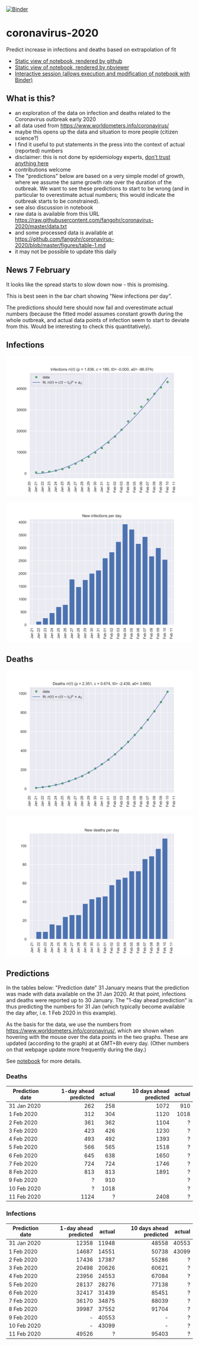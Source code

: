 [![Binder](https://mybinder.org/badge_logo.svg)](https://mybinder.org/v2/gh/fangohr/coronavirus-2020/master?filepath=model.ipynb)

# coronavirus-2020
Predict increase in infections and deaths based on extrapolation of fit

- [Static view of notebook, rendered by github](model.ipynb)
- [Static view of notebook, rendered by nbviewer](https://nbviewer.jupyter.org/github/fangohr/coronavirus-2020/blob/master/model.ipynb)
- [Interactive session (allows execution and modification of notebook with Binder)](https://mybinder.org/v2/gh/fangohr/coronavirus-2020/master?filepath=model.ipynb)


## What is this?

- an exploration of the data on infection and deaths related to the Coronavirus outbreak early 2020
- all data used from https://www.worldometers.info/coronavirus/
- maybe this opens up the data and situation to more people (citizen science?)
- I find it useful to put statements in the press into the context of actual (reported) numbers
- disclaimer: this is not done by epidemiology experts, [don't trust anything here](https://github.com/fangohr/coronavirus-2020/blob/master/LICENSE)
- contributions welcome
- The "predictions" below are based on a very simple model of growth, where we
  assume the same growth rate over the duration of the outbreak. We want to see
  these predictions to start to be wrong (and in particular to overestimate
  actual numbers; this would indicate the outbreak starts to be constrained).
- see also discussion in notebook
- raw data is available from this URL https://raw.githubusercontent.com/fangohr/coronavirus-2020/master/data.txt
- and some processed data is available at https://github.com/fangohr/coronavirus-2020/blob/master/figures/table-1.md
- it may not be possible to update this daily

## News 7 February

It looks like the spread starts to slow down now - this is promising. 

This is best seen in the bar chart showing "New infections per day".

The predictions should here should now fail and overestimate actual numbers
(because the fitted model assumes constant growth during the whole outbreak, 
and actual data points of infection seem to start to deviate from this.
Would be interesting to check this quantitatively).


## Infections

![Infection data](figures/infections-with-model-fit.svg)

![Infections daily change](figures/new-infections.svg)

## Deaths

![Infection data](figures/deaths-with-model-fit.svg)

![Deaths daily change](figures/new-deaths.svg)


## Predictions

In the tables below: "Prediction date" 31 January means that the prediction was
made with data available on the 31 Jan 2020. At that point, infections and
deaths were reported up to 30 January. The "1-day ahead prediction" is thus
predicting the numbers for 31 Jan (which typically become available the day
after, i.e. 1 Feb 2020 in this example).

As the basis for the data, we use the numbers from
https://www.worldometers.info/coronavirus/, which are shown when hovering with
the mouse over the data points in the two graphs. These are updated (according
to the graph) at at GMT+8h every day. (Other numbers on that webpage update more
frequently during the day.)

See [notebook](https://nbviewer.jupyter.org/github/fangohr/coronavirus-2020/blob/master/model.ipynb) for more details.

### Deaths

| Prediction date | 1-day ahead predicted  | actual  | 10 days ahead predicted   | actual          |
| --------------- | ---------------------: | ------: | ------------------------: | --------------: |
| 31 Jan 2020     | 262                    | 258     | 1072                      | 910             |
| 1 Feb 2020      | 312                    | 304     | 1120                      | 1018            |
| 2 Feb 2020      | 361                    | 362     | 1104                      | ?               |
| 3 Feb 2020      | 423                    | 426     | 1230                      | ?               |
| 4 Feb 2020      | 493                    | 492     | 1393                      | ?               |
| 5 Feb 2020      | 566                    | 565     | 1518                      | ?               |
| 6 Feb 2020      | 645                    | 638     | 1650                      | ?               |
| 7 Feb 2020      | 724                    | 724     | 1746                      | ?               |
| 8 Feb 2020      | 813                    | 813     | 1891                      | ?               |
| 9 Feb 2020      | ?                      | 910     |                           | ?               |
| 10 Feb 2020     | ?                      | 1018    |                           | ?               |
| 11 Feb 2020     | 1124                   | ?       | 2408                      | ?               |

### Infections

| Prediction date | 1-day ahead predicted  | actual  | 10 days ahead predicted   | actual      |
| --------------- | ---------------------: | ------: | ------------------------: | ----------: |
| 31 Jan 2020     | 12358                  | 11948   | 48558                     | 40553       |
| 1 Feb 2020      | 14687                  | 14551   | 50738                     | 43099       |
| 2 Feb 2020      | 17436                  | 17387   | 55286                     | ?           |
| 3 Feb 2020      | 20498                  | 20626   | 60621                     | ?           |
| 4 Feb 2020      | 23956                  | 24553   | 67084                     | ?           |
| 5 Feb 2020      | 28137                  | 28276   | 77138                     | ?           |
| 6 Feb 2020      | 32417                  | 31439   | 85451                     | ?           |
| 7 Feb 2020      | 36170                  | 34875   | 88039                     | ?           |
| 8 Feb 2020      | 39987                  | 37552   | 91704                     | ?           |
| 9 Feb 2020      | -                      | 40553   | -                         | ?           |
| 10 Feb 2020     | -                      | 43099   | -                         | ?           |
| 11 Feb 2020     | 49526                  | ?       | 95403                     | ?           |

